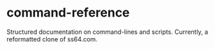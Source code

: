 # command-reference
Structured documentation on command-lines and scripts. Currently, a reformatted clone of ss64.com.

